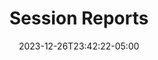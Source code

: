 ---
title: 'Session Reports'
date: 2023-12-26T23:42:22-05:00
categories: ['session']
tags: ['ttrpg', 'session_report']
---
